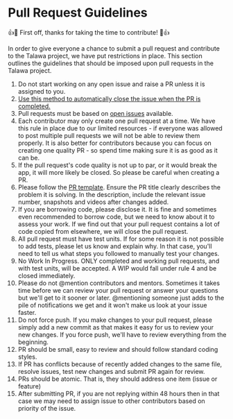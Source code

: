# Pull Request Guidelines

:+1::tada: First off, thanks for taking the time to contribute! :tada::+1:

In order to give everyone a chance to submit a pull request and contribute to the Talawa project, we have put restrictions in place. This section outlines the guidelines that should be imposed upon pull requests in the Talawa project.

1. Do not start working on any open issue and raise a PR unless it is assigned to you.
2. [Use this method to automatically close the issue when the PR is completed.](https://docs.github.com/en/github/managing-your-work-on-github/linking-a-pull-request-to-an-issue)
3. Pull requests must be based on [open issues](https://github.com/PalisadoesFoundation/talawa/issues) available.
4. Each contributor may only create one pull request at a time. We have this rule in place due to our limited resources - if everyone was allowed to post multiple pull requests we will not be able to review them properly. It is also better for contributors because you can focus on creating one quality PR - so spend time making sure it is as good as it can be.
5. If the pull request's code quality is not up to par, or it would break the app, it will more likely be closed. So please be careful when creating a PR.
6. Please follow the [PR template](https://github.com/PalisadoesFoundation/talawa/blob/master/.github/PR_TEMPLATE/pr-template.md). Ensure the PR title clearly describes the problem it is solving. In the description, include the relevant issue number, snapshots and videos after changes added.
7. If you are borrowing code, please disclose it. It is fine and sometimes even recommended to borrow code, but we need to know about it to assess your work. If we find out that your pull request contains a lot of code copied from elsewhere, we will close the pull request.
8. All pull request must have test units. If for some reason it is not possible to add tests, please let us know and explain why. In that case, you'll need to tell us what steps you followed to manually test your changes.
9. No Work In Progress. ONLY completed and working pull requests, and with test units, will be accepted. A WIP would fall under rule 4 and be closed immediately.
10. Please do not @mention contributors and mentors. Sometimes it takes time before we can review your pull request or answer your questions but we'll get to it sooner or later. @mentioning someone just adds to the pile of notifications we get and it won't make us look at your issue faster.
11. Do not force push. If you make changes to your pull request, please simply add a new commit as that makes it easy for us to review your new changes. If you force push, we'll have to review everything from the beginning.
12. PR should be small, easy to review and should follow standard coding styles.
13. If PR has conflicts because of recently added changes to the same file, resolve issues, test new changes and submit PR again for review.
14. PRs should be atomic. That is, they should address one item (issue or feature)
15. After submitting PR, if you are not replying within 48 hours then in that case we may need to assign issue to other contributors based on priority of the issue.
